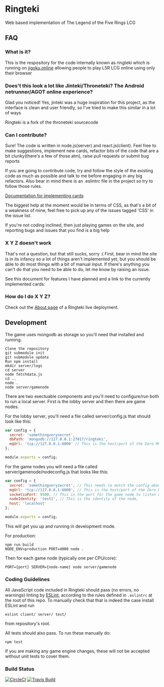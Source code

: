 # Ringteki

Web based implementation of The Legend of the Five Rings LCG

## FAQ

### What is it?

This is the respository for the code internally known as ringteki which is running on [jigoku.online](https://jigoku.online/) allowing people to play L5R LCG online using only their browser

### Does't this look a lot like Jinteki/Throneteki? The Android netrunner/AGOT online experience?

Glad you noticed!  Yes, jinteki was a huge inspiration for this project, as the interface is clean and user friendly, so I've tried to make this similar in a lot of ways

Ringteki is a fork of the throneteki sourcecode

### Can I contribute?

Sure!  The code is written in node.js(server) and react.js(client).  Feel free to make suggestions, implement new cards, refactor bits of the code that are a bit clunky(there's a few of those atm), raise pull requests or submit bug reports

If you are going to contribute code, try and follow the style of the existing code as much as possible and talk to me before engaging in any big refactors.  Also bear in mind there is an .eslintrc file in the project so try to follow those rules.

[Documentation for implementing cards](https://github.com/gryffon/ringteki/blob/master/docs/implementing-cards.md)

The biggest help at the moment would be in terms of CSS, as that's a bit of a weakness of mine, feel free to pick up any of the issues tagged 'CSS' in the issue list.

If you're not coding inclined, then just playing games on the site, and reporting bugs and issues that you find is a big help

### X Y Z doesn't work
That's not a question, but that still sucks, sorry :(  First, bear in mind the site is in its infancy so a lot of things aren't implemented yet, but you should be able to do most things with a bit of manual input.  If there's anything you can't do that you need to be able to do, let me know by raising an issue.

See this document for features I have planned and a link to the currently implemented cards:  

### How do I do X Y Z?

Check out the [About page](https://jigoku.online/about)  of a Ringteki live deployment.

## Development

The game uses mongodb as storage so you'll need that installed and running.

```
Clone the repository
git submodule init
git submodule update
Run npm install
mkdir server/logs
cd server
node fetchdata.js
cd ..
node .
node server/gamenode
```

There are two exectuable components and you'll need to configure/run both to run a local server.  First is the lobby server and then there are game nodes.

For the lobby server, you'll need a file called server/config.js that should look like this:
```javascript
var config = {
  secret: 'somethingverysecret',
  dbPath: 'mongodb://127.0.0.1:27017/ringteki',
  mqUrl: 'tcp://127.0.0.1:6000' // This is the host/port of the Zero MQ server which does the node load balancing
};

module.exports = config;
```

For the game nodes you will need a file called server/gamenode/nodeconfig.js that looks like this:

```javascript
var config = {
  secret: 'somethingverysecret', // This needs to match the config above
  mqUrl: 'tcp://127.0.0.1:6000', // This is the host/port of the Zero MQ server which does the node load balancing and needs to match the config above
  socketioPort: 9500, // This is the port for the game node to listen on
  nodeIdentity: 'test1', // This is the identity of the node,
  host: 'localhost'
};

module.exports = config;
```

This will get you up and running in development mode.

For production:

```
npm run build
NODE_ENV=production PORT=4000 node .
```

Then for each game node (typically one per CPU/core):

```
PORT={port} SERVER={node-name} node server/gamenode
```

### Coding Guidelines

All JavaScript code included in Ringteki should pass (no errors, no warnings)
linting by [ESLint](http://eslint.org/), according to the rules defined in
`.eslintrc` at the root of this repo. To manually check that that is indeed the
case install ESLint and run

```
eslint client/ server/ test/
```

from repository's root.

All tests should also pass.  To run these manually do:

```
npm test
```

If you are making any game engine changes, these will not be accepted without unit tests to cover them.

### Build Status

[![CircleCI](https://circleci.com/gh/gryffon/ringteki.svg?style=svg)](https://circleci.com/gh/gryffon/ringteki)
[![Travis Build](https://travis-ci.org/gryffon/ringteki.svg?branch=master)](https://travis-ci.org/gryffon/ringteki)
